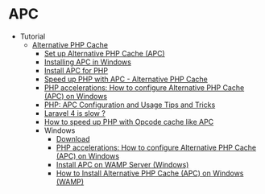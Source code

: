 # APC
* Tutorial
    - [Alternative PHP Cache](http://goo.gl/tpIbvh)
        - [Set up Alternative PHP Cache (APC)](http://goo.gl/CElOz6)
        - [Installing APC in Windows](http://goo.gl/WdsjSM)
        - [Install APC for PHP](http://goo.gl/OcjIsn)
        - [Speed up PHP with APC - Alternative PHP Cache](http://goo.gl/2ZZKcs)
        - [PHP accelerations: How to configure Alternative PHP Cache (APC) on Windows](http://goo.gl/QUtUCI)
        - [PHP: APC Configuration and Usage Tips and Tricks](http://goo.gl/kWVvRb)
        - [Laravel 4 is slow ?](http://goo.gl/jRiWzo)
        - [How to speed up PHP with Opcode cache like APC](http://goo.gl/f5ApU1)
        - Windows
            - [Download](http://goo.gl/5gVU5t)
            - [PHP accelerations: How to configure Alternative PHP Cache (APC) on Windows](http://goo.gl/RMf6aP)
            - [Install APC on WAMP Server (Windows)](http://goo.gl/BNK8bJ)
            - [How to Install Alternative PHP Cache (APC) on Windows (WAMP)](http://goo.gl/nGyw6e)
